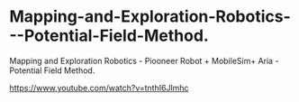 # Mapping-and-Exploration-Robotics---Potential-Field-Method.
Mapping and Exploration Robotics - Piooneer Robot + MobileSim+ Aria - Potential Field Method.

https://www.youtube.com/watch?v=tnthI6Jlmhc









































